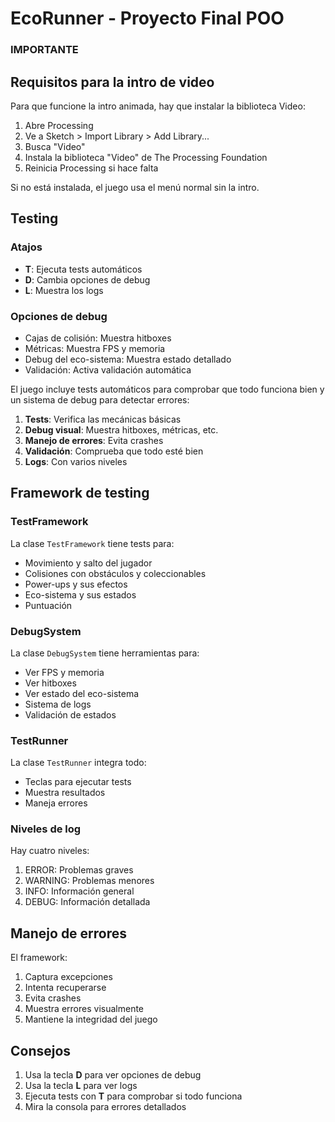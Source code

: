 # EcoRunner - Proyecto Final POO

### IMPORTANTE
## Requisitos para la intro de video

Para que funcione la intro animada, hay que instalar la biblioteca Video:

1. Abre Processing
2. Ve a Sketch > Import Library > Add Library...
3. Busca "Video"
4. Instala la biblioteca "Video" de The Processing Foundation
5. Reinicia Processing si hace falta

Si no está instalada, el juego usa el menú normal sin la intro.

## Testing

### Atajos

- **T**: Ejecuta tests automáticos
- **D**: Cambia opciones de debug
- **L**: Muestra los logs

### Opciones de debug

- Cajas de colisión: Muestra hitboxes
- Métricas: Muestra FPS y memoria
- Debug del eco-sistema: Muestra estado detallado
- Validación: Activa validación automática

El juego incluye tests automáticos para comprobar que todo funciona bien y un sistema de debug para detectar errores:

1. **Tests**: Verifica las mecánicas básicas
2. **Debug visual**: Muestra hitboxes, métricas, etc.
3. **Manejo de errores**: Evita crashes
4. **Validación**: Comprueba que todo esté bien
5. **Logs**: Con varios niveles

## Framework de testing

### TestFramework

La clase `TestFramework` tiene tests para:

- Movimiento y salto del jugador
- Colisiones con obstáculos y coleccionables
- Power-ups y sus efectos
- Eco-sistema y sus estados
- Puntuación

### DebugSystem

La clase `DebugSystem` tiene herramientas para:

- Ver FPS y memoria
- Ver hitboxes
- Ver estado del eco-sistema
- Sistema de logs
- Validación de estados

### TestRunner

La clase `TestRunner` integra todo:

- Teclas para ejecutar tests
- Muestra resultados
- Maneja errores

### Niveles de log

Hay cuatro niveles:

1. ERROR: Problemas graves
2. WARNING: Problemas menores
3. INFO: Información general
4. DEBUG: Información detallada

## Manejo de errores

El framework:

1. Captura excepciones
2. Intenta recuperarse
3. Evita crashes
4. Muestra errores visualmente
5. Mantiene la integridad del juego

## Consejos

1. Usa la tecla **D** para ver opciones de debug
2. Usa la tecla **L** para ver logs
3. Ejecuta tests con **T** para comprobar si todo funciona
4. Mira la consola para errores detallados

